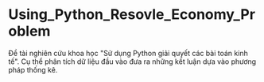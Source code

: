 # Using_Python_Resovle_Economy_Problem
Đề tài nghiên cứu khoa học "Sử dụng Python giải quyết các bài toán kinh tế". Cụ thể phân tích dữ liệu đầu vào đưa ra những kết luận dựa vào phương pháp thống kê.


